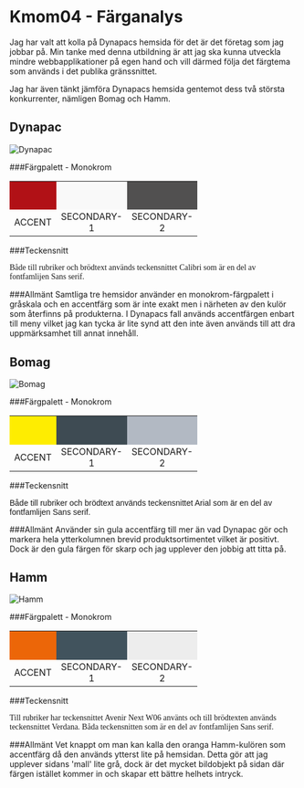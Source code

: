 Kmom04 - Färganalys
===============================
Jag har valt att kolla på Dynapacs hemsida för det är det företag som jag jobbar på.
Min tanke med denna utbildning är att jag ska kunna utveckla mindre webbapplikationer
på egen hand och vill därmed följa det färgtema som används i det publika gränssnittet.

Jag har även tänkt jämföra Dynapacs hemsida gentemot dess två största konkurrenter,
nämligen Bomag och Hamm.

Dynapac
------
<img src="../htdocs/img/analysis/kmom04/dynapac.png" class="me w50" alt="Dynapac"/>

###Färgpalett - Monokrom

<table>
<tr>
<th style="background-color: #B11116;width: 50px;height: 50px;"></th>
<th style="background-color: #F9F9F9;width: 50px;height: 50px;"></th>
<th style="background-color: #515050;width: 50px;height: 50px;"></th>
</tr>
<tr style="text-align: center;">
<td>ACCENT</td>
<td>SECONDARY-1</td>
<td>SECONDARY-2</td>
</tr>
</table>

###Teckensnitt
<p style="font-family: Calibri;">Både till rubriker och brödtext används teckensnittet Calibri som är en del av fontfamlijen Sans serif.</p>

###Allmänt
Samtliga tre hemsidor använder en monokrom-färgpalett i gråskala och en accentfärg som
är inte exakt men i närheten av den kulör som återfinns på produkterna. I Dynapacs fall
används accentfärgen enbart till meny vilket jag kan tycka är lite synd att den inte
även används till att dra uppmärksamhet till annat innehåll.

Bomag
------
<img src="../htdocs/img/analysis/kmom04/bomag.png" class="me w50" alt="Bomag"/>

###Färgpalett - Monokrom

<table>
<tr>
<th style="background-color: #FEED01;width: 50px;height: 50px;"></th>
<th style="background-color: #3E4B53;width: 50px;height: 50px;"></th>
<th style="background-color: #B2B9C3;width: 50px;height: 50px;"></th>
</tr>
<tr style="text-align: center;">
<td>ACCENT</td>
<td>SECONDARY-1</td>
<td>SECONDARY-2</td>
</tr>
</table>

###Teckensnitt
<p style="font-family: Arial;">Både till rubriker och brödtext används teckensnittet Arial som är en del av fontfamlijen Sans serif.</p>

###Allmänt
Använder sin gula accentfärg till mer än vad Dynapac gör och markera hela ytterkolumnen
brevid produktsortimentet vilket är positivt. Dock är den gula färgen för skarp
och jag upplever den jobbig att titta på.

Hamm
------
<img src="../htdocs/img/analysis/kmom04/hamm.png" class="me w50" alt="Hamm"/>

###Färgpalett - Monokrom

<table>
<tr>
<th style="background-color: #EC6608;width: 50px;height: 50px;"></th>
<th style="background-color: #41535D;width: 50px;height: 50px;"></th>
<th style="background-color: #EDEDED;width: 50px;height: 50px;"></th>
</tr>
<tr style="text-align: center;">
<td>ACCENT</td>
<td>SECONDARY-1</td>
<td>SECONDARY-2</td>
</tr>
</table>

###Teckensnitt
<p style="font-family: Avenir Next W06;">Till rubriker har teckensnittet Avenir Next W06
använts och till brödtexten används teckensnittet Verdana. Båda teckensnitten som är en del av fontfamlijen Sans serif.</p>

###Allmänt
Vet knappt om man kan kalla den oranga Hamm-kulören som accentfärg då den används
ytterst lite på hemsidan. Detta gör att jag upplever sidans 'mall' lite grå, dock är det
mycket bildobjekt på sidan där färgen istället kommer in och skapar ett bättre helhets intryck.
